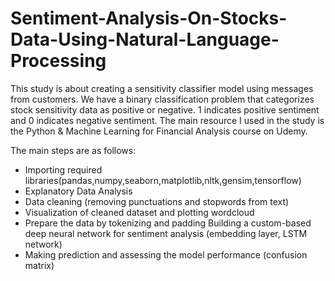 # Sentiment-Analysis-On-Stocks-Data-Using-Natural-Language-Processing

This study is about creating a sensitivity classifier model using messages from customers. 
We have a binary classification problem that categorizes stock sensitivity data as positive or negative. 
1 indicates positive sentiment and 0 indicates negative sentiment. 
The main resource I used in the study is the Python & Machine Learning for Financial Analysis course on Udemy. 

The main steps are as follows: 

- Importing required libraries(pandas,numpy,seaborn,matplotlib,nltk,gensim,tensorflow)
- Explanatory Data Analysis 
- Data cleaning (removing punctuations and stopwords from text)
- Visualization of cleaned dataset and plotting wordcloud
- Prepare the data by tokenizing and padding Building a custom-based deep neural network for sentiment analysis (embedding layer, LSTM network) 
- Making prediction and assessing the model performance (confusion matrix)
